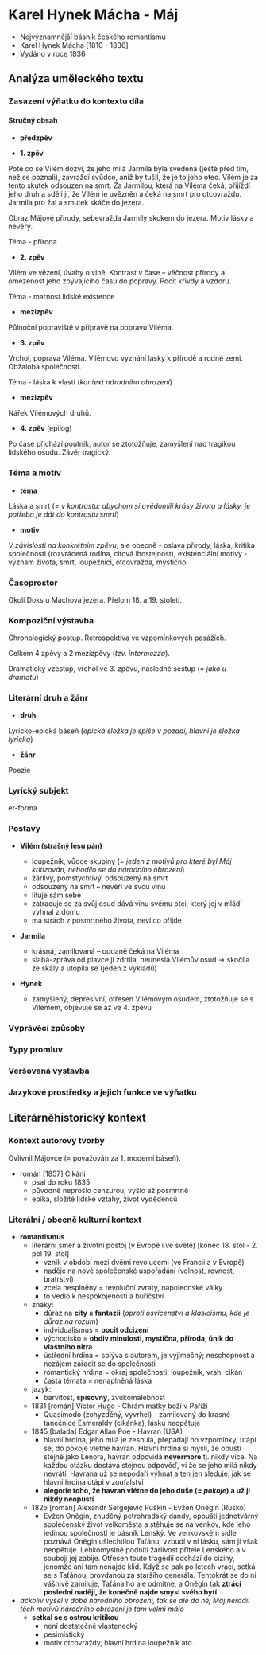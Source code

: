 # Karel Hynek Mácha - Máj

- Nejvýznamnější básník českého romantismu
- Karel Hynek Mácha [1810 - 1836]
- Vydáno v roce 1836

## Analýza uměleckého textu

### Zasazení výňatku do kontextu díla

#### Stručný obsah

- **předzpěv**

- **1. zpěv** 

Poté co se Vilém dozví, že jeho milá Jarmila byla svedena (ještě před tím, než se poznali), zavraždí svůdce, aniž by tušil, že je to jeho otec. Vilém je za tento skutek odsouzen na smrt. Za Jarmilou, která na Viléma čeká, přijíždí jeho druh a sdělí jí, že Vilém je uvězněn a čeká na smrt pro otcovraždu. Jarmila pro žal a smutek skáče do jezera.

Obraz Májové přírody, sebevražda Jarmily skokem do jezera. Motiv lásky a nevěry.

Téma - příroda

- **2. zpěv**

Vilém ve vězení, úvahy o vině. Kontrast v čase – věčnost přírody a omezenost jeho zbývajícího času do popravy. Pocit křivdy a vzdoru.

Téma - marnost lidské existence

- **mezizpěv**

Půlnoční popraviště v přípravě na popravu Viléma.

- **3. zpěv**

Vrchol, poprava Viléma. Vilémovo vyznání lásky k přírodě a rodné zemi. Obžaloba společnosti.

Téma - láska k vlasti (*kontext národního obrození*)

- **mezizpěv**

Nářek Vilémových druhů.

- **4. zpěv** (epilog)

Po čase přichází poutník, autor se ztotožňuje, zamyšlení nad tragikou lidského osudu. Závěr tragický.

### Téma a motiv

- **téma**

Láska a smrt (*= v kontrastu; abychom si uvědomili krásy života a lásky, je potřeba je dát do kontrastu smrti*)

- **motiv**

*V závislosti na konkrétním zpěvu*, ale obecně - oslava přírody, láska, kritika společnosti (rozvrácená rodina, citová lhostejnost), existenciální motivy - význam života, smrt, loupežníci, otcovražda, mystično

### Časoprostor

Okolí Doks u Máchova jezera. Přelom 18. a 19. století.

### Kompoziční výstavba

Chronologický postup. Retrospektiva ve vzpomínkových pasážích.

Celkem 4 zpěvy a 2 mezizpěvy (*tzv. intermezza*).

Dramatický vzestup, vrchol ve 3. zpěvu, následně sestup (*= jako u dramatu*)

### Literární druh a žánr

- **druh**

Lyricko-epická báseň (*epická složka je spíše v pozadí, hlavní je složka lyrická*)

- **žánr**

Poezie

### Lyrický subjekt

er-forma

### Postavy

- **Vilém (strašný lesu pán)**
  - loupežník, vůdce skupiny (*= jeden z motivů pro které byl Máj kritizován, nehodilo se do národního obrození*)
  - žárlivý, pomstychtivý, odsouzený na smrt
  - odsouzený na smrt – nevěří ve svou vinu
  - lituje  sám sebe
  - zatracuje se za svůj osud dává vinu svému otci, který jej v mládí vyhnal z domu
  - má strach z posmrtného života, neví co přijde

- **Jarmila**
  - krásná, zamilovaná – oddaně čeká na Viléma
  - slabá-zpráva od plavce ji zdrtila, neunesla Vilémův osud -> skočila ze skály a utopila se (jeden z výkladů)

- **Hynek**
  - zamyšlený, depresivní, otřesen Vilémovým osudem, ztotožňuje se s Vilémem, objevuje se až ve 4. zpěvu

### Vyprávěcí způsoby

### Typy promluv

### Veršovaná výstavba

### Jazykové prostředky a jejich funkce ve výňatku

## Literárněhistorický kontext
### Kontext autorovy tvorby

Ovlivnil Májovce (= považován za 1. moderní báseň).

- román [1857] Cikáni
  - psal do roku 1835
  - původně neprošlo cenzurou, vyšlo až posmrtně
  - epika, složité lidské vztahy, život vydědenců

### Literální / obecně kulturní kontext

- **romantismus**
  - literární směr a životní postoj (v Evropě i ve světě) [konec 18. stol - 2. pol 19. stol]
    - vznik v období mezi dvěmi revolucemi (ve Francii a v Evropě)
    - naděje na nové společenské uspořádání (volnost, rovnost, bratrství)
    - zcela nesplněny = revoluční zvraty, napoleonské války
    - to vedlo k nespokojenosti a buřičství
  - znaky:
    - důraz na **city** a **fantazii** (*oproti osvicenství a klasicismu, kde je důraz na rozum*)
    - indvidualismus = **pocit odcizení**
    - východisko = **obdiv minulosti, mystična, příroda, únik do vlastního nitra**
    - ústřední hrdina = splýva s autorem, je vyjímečný; neschopnost a nezájem zařadit se do společnosti
    - romantický hrdina = okraj společnosti, loupežník, vrah, cikán
    - častá témata = nenaplněná láska
  - jazyk:
    - barvitost, **spisovný**, zvukomalebnost
  - 1831 [román] Victor Hugo - Chrám matky boží v Paříži
    - Quasimodo (zohyzděný, vyvrhel) - zamilovaný do krasné tanečnice Esmeraldy (cikánka), lásku neopětuje
  - 1845 [balada] Edgar Allan Poe - Havran (USA)
    - hlavní hrdina, jeho milá je zesnulá, přepadají ho vzpomínky, utápí se, do pokoje vlétne havran. Hlavní hrdina si myslí, že opustí stejně jako Lenora, havran odpovídá **nevermore** tj. nikdy více. Na každou otázku dostává stejnou odpověď, ví že se jeho milá nikdy nevrátí. Havrana už se nepodaří vyhnat a ten jen sleduje, jak se hlavní hrdina utápi v zoufalství
    - **alegorie toho, že havran vlétne do jeho duše (*= pokoje*) a už ji nikdy neopustí**
  - 1825 [román] Alexandr Sergejevič Puškin - Evžen Oněgin (Rusko)
    - Evžen Oněgin, znuděný petrohradský dandy, opouští jednotvárný společenský život velkoměsta a stěhuje se na venkov, kde jeho jedinou společností je básník Lenský. Ve venkovském sídle poznává Oněgin ušlechtilou Taťánu, vzbudí v ní lásku, sám ji však neopětuje. Lehkomyslně podnítí žárlivost přítele Lenského a v souboji jej zabije. Otřesen touto tragédií odchází do ciziny, jenomže ani tam nenajde klid. Když se pak po letech vrací, setká se s Taťánou, provdanou za staršího generála. Tentokrát se do ní vášnivě zamiluje, Taťána ho ale odmítne, a Oněgin tak **ztrácí poslední naději, že konečně najde smysl svého bytí**
- *ačkoliv vyšel v době národního obrození, tak se ale do něj Máj neřadí! těch motivů národního obrození je tam velmi málo*
  - **setkal se s ostrou kritikou**
    - není dostatečně vlastenecký
    - pesimistický
    - motiv otcovraždy, hlavní hrdina loupežník atd.
